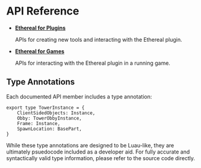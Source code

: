 # API Reference

<div class="ethereal-cards" markdown>

-   [**Ethereal for Plugins**](./et-for-plugins.md)

    APIs for creating new tools and interacting with the Ethereal plugin.

-   [**Ethereal for Games**](./et-for-games.md)

    APIs for interacting with the Ethereal plugin in a running game.


</div>

## Type Annotations

Each documented API member includes a type annotation:

```Luau
export type TowerInstance = {
    ClientSidedObjects: Instance,
    Obby: TowerObbyInstance,
    Frame: Instance,
    SpawnLocation: BasePart,
}
```

While these type annotations are designed to be Luau-like, they are ultimately
psuedocode included as a developer aid. For fully accurate and syntactically
valid type information, please refer to the source code directly.

